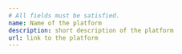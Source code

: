```yaml
---
# All fields must be satisfied.
name: Name of the platform
description: short description of the platform
url: link to the platform
---
```

